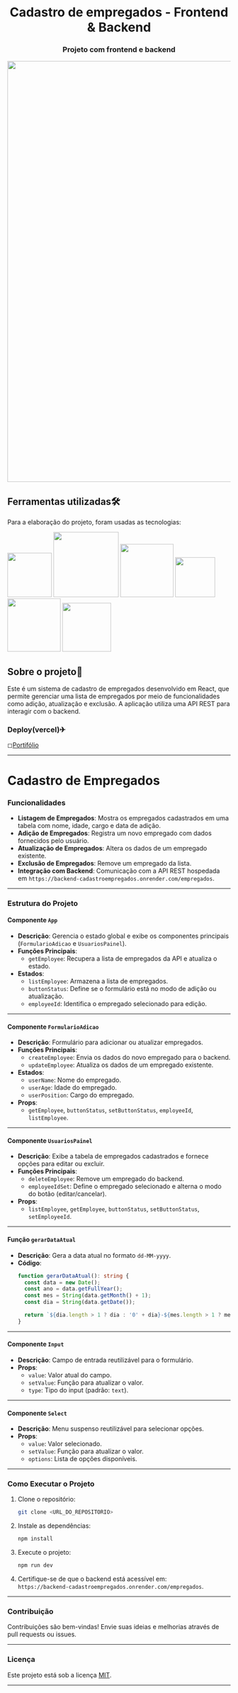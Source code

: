 <div> 
  <h1 align="center">Cadastro de empregados - Frontend & Backend</h1> 
</div>

<div>
  <h3 align="center">Projeto com frontend e backend</h3>
</div>

<div align='center'>
	<img src= "https://github.com/WillianOL/portifolio/assets/112639055/4aaeef49-c8ac-4fd2-8ff3-82b82095421d" width='950px'>
</div>

## Ferramentas utilizadas🛠️

<div>
	<p>Para a elaboração do projeto, foram usadas as tecnologias:</p>
  <div>
    <img src= "https://img.shields.io/badge/React-20232A?style=for-the-badge&logo=react&logoColor=61DAFB" width='100px'>
    <img src= "https://img.shields.io/badge/TypeScript-007ACC?style=for-the-badge&logo=typescript&logoColor=white" width='147px'>
    <img src= "https://img.shields.io/badge/Node.js-43853D?style=for-the-badge&logo=node.js&logoColor=white" width='120px'>
	<img src= "https://img.shields.io/badge/Sass-CC6699?style=for-the-badge&logo=sass&logoColor=white" width='90px'>
	<img src= "https://img.shields.io/badge/Express.js-404D59?style=for-the-badge" width='120px'>
	<img src= "https://img.shields.io/badge/Prisma-3982CE?style=for-the-badge&logo=Prisma&logoColor=white" width='110px'>
  </div>
</div>


## Sobre o projeto📃
Este é um sistema de cadastro de empregados desenvolvido em React, que permite gerenciar uma lista de empregados por meio de funcionalidades como adição, atualização e exclusão. A aplicação utiliza uma API REST para interagir com o backend.

### Deploy(vercel)✈

◻<a href="https://portifolio-plum-psi.vercel.app/">Portifólio</a>

---

# Cadastro de Empregados

### **Funcionalidades**
- **Listagem de Empregados**: Mostra os empregados cadastrados em uma tabela com nome, idade, cargo e data de adição.
- **Adição de Empregados**: Registra um novo empregado com dados fornecidos pelo usuário.
- **Atualização de Empregados**: Altera os dados de um empregado existente.
- **Exclusão de Empregados**: Remove um empregado da lista.
- **Integração com Backend**: Comunicação com a API REST hospedada em `https://backend-cadastroempregados.onrender.com/empregados`.

---

### **Estrutura do Projeto**

#### **Componente `App`**
- **Descrição**: Gerencia o estado global e exibe os componentes principais (`FormularioAdicao` e `UsuariosPainel`).
- **Funções Principais**:
  - `getEmployee`: Recupera a lista de empregados da API e atualiza o estado.
- **Estados**:
  - `listEmployee`: Armazena a lista de empregados.
  - `buttonStatus`: Define se o formulário está no modo de adição ou atualização.
  - `employeeId`: Identifica o empregado selecionado para edição.

---

#### **Componente `FormularioAdicao`**
- **Descrição**: Formulário para adicionar ou atualizar empregados.
- **Funções Principais**:
  - `createEmployee`: Envia os dados do novo empregado para o backend.
  - `updateEmployee`: Atualiza os dados de um empregado existente.
- **Estados**:
  - `userName`: Nome do empregado.
  - `userAge`: Idade do empregado.
  - `userPosition`: Cargo do empregado.
- **Props**:
  - `getEmployee`, `buttonStatus`, `setButtonStatus`, `employeeId`, `listEmployee`.

---

#### **Componente `UsuariosPainel`**
- **Descrição**: Exibe a tabela de empregados cadastrados e fornece opções para editar ou excluir.
- **Funções Principais**:
  - `deleteEmployee`: Remove um empregado do backend.
  - `employeeIdSet`: Define o empregado selecionado e alterna o modo do botão (editar/cancelar).
- **Props**:
  - `listEmployee`, `getEmployee`, `buttonStatus`, `setButtonStatus`, `setEmployeeId`.

---

#### **Função `gerarDataAtual`**
- **Descrição**: Gera a data atual no formato `dd-MM-yyyy`.
- **Código**:
  ```typescript
  function gerarDataAtual(): string {
    const data = new Date();
    const ano = data.getFullYear();
    const mes = String(data.getMonth() + 1);
    const dia = String(data.getDate());

    return `${dia.length > 1 ? dia : '0' + dia}-${mes.length > 1 ? mes : '0' + mes}-${ano}`;
  }
  ```
---

#### **Componente `Input`**
- **Descrição**: Campo de entrada reutilizável para o formulário.
- **Props**:
  - `value`: Valor atual do campo.
  - `setValue`: Função para atualizar o valor.
  - `type`: Tipo do input (padrão: `text`).

---

#### **Componente `Select`**
- **Descrição**: Menu suspenso reutilizável para selecionar opções.
- **Props**:
  - `value`: Valor selecionado.
  - `setValue`: Função para atualizar o valor.
  - `options`: Lista de opções disponíveis.

---

### **Como Executar o Projeto**

1. Clone o repositório:
   ```bash
   git clone <URL_DO_REPOSITORIO>
   ```

2. Instale as dependências:
   ```bash
   npm install
   ```

3. Execute o projeto:
   ```bash
   npm run dev
   ```

4. Certifique-se de que o backend está acessível em:  
   `https://backend-cadastroempregados.onrender.com/empregados`.

---

### **Contribuição**
Contribuições são bem-vindas! Envie suas ideias e melhorias através de pull requests ou issues.

---

### **Licença**
Este projeto está sob a licença [MIT](https://opensource.org/licenses/MIT).

---

&nbsp;
&nbsp;

















